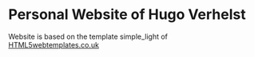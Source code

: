 # Personal Website of Hugo Verhelst
Website is based on the template simple_light of <a href="http://www.html5webtemplates.co.uk">HTML5webtemplates.co.uk</a></p>
